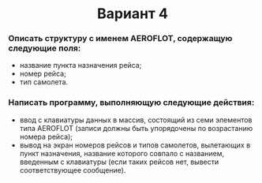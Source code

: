 <center><h1>Вариант 4</h1></center>
<h3><b>Описать структуру с именем AEROFLOT, содержащую следующие поля:</b></h3>
<ul>
<li>название пункта назначения рейса;</li>
<li>номер рейса;</li>
<li>тип самолета.</li>
</ul>
<h3><b>Написать программу, выполняющую следующие действия:</b></h3>
<ul>
<li>ввод с клавиатуры данных в массив, состоящий из семи элементов типа AEROFLOT (записи должны быть упорядочены по возрастанию номера рейса);</li>
<li>вывод на экран номеров рейсов и типов самолетов, вылетающих в пункт назначения, название которого совпало с названием, введенным с клавиатуры (если таких рейсов нет, вывести соответствующее сообщение).</li>
</ul>
